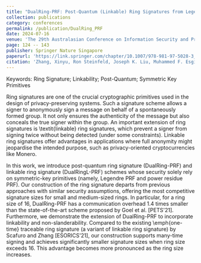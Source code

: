 ```yaml
---
title: "DualRing-PRF: Post-Quantum (Linkable) Ring Signatures from Legendre and Power Residue PRFs"
collection: publications
category: conferences
permalink: /publication/DualRing_PRF
date: 2024-07-16
venue: 'The 29th Australasian Conference on Information Security and Privacy (ACISP 2024)'
page: 124 -- 143
publisher: Springer Nature Singapore
paperurl: 'https://link.springer.com/chapter/10.1007/978-981-97-5028-3_7'
citation: 'Zhang, Xinyu, Ron Steinfeld, Joseph K. Liu, Muhammed F. Esgin, Dongxi Liu, and Sushmita Ruj. "DualRing-PRF: Post-quantum (Linkable) Ring Signatures from Legendre and Power Residue PRFs." In Australasian Conference on Information Security and Privacy, pp. 124-143. Singapore: Springer Nature Singapore, 2024.'
---
```

Keywords: Ring Signature; Linkability; Post-Quantum; Symmetric Key Primitives

Ring signatures are one of the crucial cryptographic primitives used in the design of privacy-preserving systems. Such a signature scheme allows a signer to anonymously sign a message on behalf of a spontaneously formed group. It not only ensures the authenticity of the message but also conceals the true signer within the group. An important extension of ring signatures is \textit{linkable} ring signatures, which prevent a signer from signing twice without being detected (under some constraints). Linkable ring signatures offer advantages in applications where full anonymity might jeopardise the intended purpose, such as privacy-oriented cryptocurrencies like Monero.

In this work, we introduce post-quantum ring signature (DualRing-PRF) and linkable ring signature (DualRingL-PRF) schemes whose security solely rely on symmetric-key primitives (namely, Legendre PRF and power residue PRF). Our construction of the ring signature departs from previous approaches with similar security assumptions, offering the most competitive signature sizes for small and medium-sized rings. In particular, for a ring size of 16, DualRing-PRF has a communication overhead 1.4 times smaller than the state-of-the-art scheme proposed by Goel et al. [PETS'21]. Furthermore, we demonstrate the extension of DualRing-PRF to incorporate linkability and non-slanderability. Compared to the existing \emph{one-time} traceable ring signature (a variant of linkable ring signature) by Scafuro and Zhang [ESORICS'21], our construction supports many-time signing and achieves significantly smaller signature sizes when ring size exceeds $16$. This advantage becomes more pronounced as the ring size increases.
